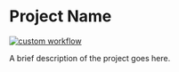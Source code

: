 # Project Name

[![custom workflow](https://github.com/Kathiravan-cloud/Action-Practice/actions/workflows/intro-custom-workflow.yml/badge.svg)](https://github.com/Kathiravan-cloud/Action-Practice/actions/workflows/intro-custom-workflow.yml)

A brief description of the project goes here.
